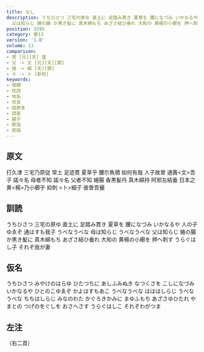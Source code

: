 ```yaml
---
title: なし
description: うちひさつ 三宅の原ゆ 直土に 足踏み貫き 夏草を 腰になづみ いかなるや 人の子ゆゑぞ 通はすも我子 うべなうべな 母は知らじ うべなうべな
  父は知らじ 蜷の腸 か黒き髪に 真木綿もち あざさ結ひ垂れ 大和の 黄楊の小櫛を 押へ刺す うらぐはし子 それぞ我が妻
position: 3295
category: 巻13
version: '1.0'
volume: 13
comparison:
- 常 [元][天] 當
- 父 -> 文 [元][天][類]
- 揚 -> 楊 [天][類]
- 々 -> 卜 [新校]
keywords:
- 相聞
- 枕詞
- 地名
- 奈良
- 田原本
- 問答
- 親子
- 歌垣
- 民謡
---
```


## 原文

打久津 三宅乃原従 常土 足迹貫 夏草乎 腰尓魚積 如何有哉 人子故曽 通簀<文>吾子 諾々名 母者不知 諾々名 父者不知 蜷腸 香黒髪丹 真木綿持 阿邪左結垂 日本之 黄<楊>乃小櫛乎 抑刺 <卜>細子 彼曽吾攦

## 訓読

うちひさつ 三宅の原ゆ 直土に 足踏み貫き 夏草を 腰になづみ いかなるや 人の子ゆゑぞ 通はすも我子 うべなうべな 母は知らじ うべなうべな 父は知らじ 蜷の腸 か黒き髪に 真木綿もち あざさ結ひ垂れ 大和の 黄楊の小櫛を 押へ刺す うらぐはし子 それぞ我が妻

## 仮名

うちひさつ みやけのはらゆ ひたつちに あしふみぬき なつくさを こしになづみ いかなるや ひとのこゆゑぞ かよはすもあこ うべなうべな はははしらじ うべなうべな ちちはしらじ みなのわた かぐろきかみに まゆふもち あざさゆひたれ やまとの つげのをぐしを おさへさす うらぐはしこ それぞわがつま

## 左注

（右二首）

